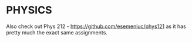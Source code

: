 # PHYSICS
Also check out Phys 212 - https://github.com/esemeniuc/phys121 as it has pretty much the exact same assignments.
